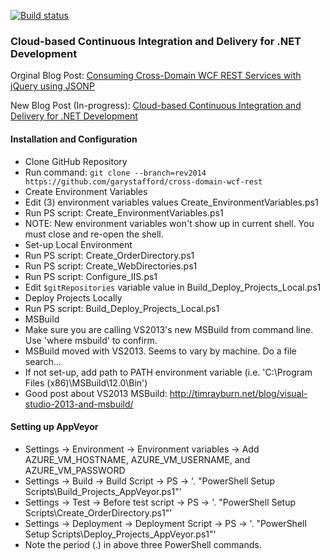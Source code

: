 [![Build status](https://ci.appveyor.com/api/projects/status/r1k65tywqe314gti)](https://ci.appveyor.com/project/garystafford/cross-domain-wcf-rest)

### Cloud-based Continuous Integration and Delivery for .NET Development

Orginal Blog Post: [Consuming Cross-Domain WCF REST Services with jQuery using JSONP](http://programmaticponderings.wordpress.com/2011/09/25/consuming-cross-domain-wcf-rest-services-with-jquery-using-jsonp/)

New Blog Post (In-progress): [Cloud-based Continuous Integration and Delivery for .NET Development](#)

#### Installation and Configuration
*  Clone GitHub Repository
  *  Run command: ```git clone --branch=rev2014 https://github.com/garystafford/cross-domain-wcf-rest```
*  Create Environment Variables
  *  Edit (3) environment variables values Create_EnvironmentVariables.ps1 
  *  Run PS script: Create_EnvironmentVariables.ps1
  *  NOTE: New environment variables won't show up in current shell. You must close and re-open the shell.
*  Set-up Local Environment
  *  Run PS script: Create_OrderDirectory.ps1
  *  Run PS script: Create_WebDirectories.ps1
  *  Run PS script: Configure_IIS.ps1
  *  Edit ```$gitRepositories``` variable value in Build_Deploy_Projects_Local.ps1
*  Deploy Projects Locally
  *  Run PS script: Build_Deploy_Projects_Local.ps1
*  MSBuild
  *  Make sure you are calling VS2013's new MSBuild from command line. Use 'where msbuild' to confirm.
  *  MSBuild moved with VS2013. Seems to vary by machine. Do a file search...
  *  If not set-up, add path to PATH environment variable (i.e. 'C:\Program Files (x86)\MSBuild\12.0\Bin')
  *  Good post about VS2013 MSBuild: http://timrayburn.net/blog/visual-studio-2013-and-msbuild/

#### Setting up AppVeyor
  *  Settings -> Environment -> Environment variables -> Add AZURE_VM_HOSTNAME, AZURE_VM_USERNAME, and AZURE_VM_PASSWORD
  *  Settings -> Build -> Build Script -> PS -> '. "PowerShell Setup Scripts\Build_Projects_AppVeyor.ps1"'
  *  Settings -> Test -> Before test script -> PS -> '. "PowerShell Setup Scripts\Create_OrderDirectory.ps1"'
  *  Settings -> Deployment -> Deployment Script -> PS -> '. "PowerShell Setup Scripts\Deploy_Projects_AppVeyor.ps1"'
  *  Note the period (.) in above three PowerShell commands.


